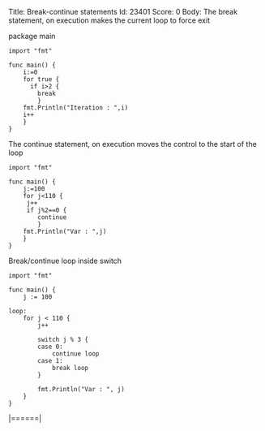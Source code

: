 Title: Break-continue statements
Id: 23401
Score: 0
Body:
The break statement, on execution makes the current loop to force exit    

package main
    
    import "fmt"
    
    func main() {
        i:=0
        for true {
          if i>2 {
            break
            }
        fmt.Println("Iteration : ",i)
        i++
        }
    }

The continue statement, on execution moves the control to the start of the loop
    
    import "fmt"
    
    func main() {
        j:=100
        for j<110 {
         j++
         if j%2==0 {
            continue
            } 
        fmt.Println("Var : ",j)        
        }
    }

Break/continue loop inside switch

    import "fmt"
    
    func main() {
        j := 100
    
    loop:
        for j < 110 {
            j++
    
            switch j % 3 {
            case 0:
                continue loop
            case 1:
                break loop
            }
    
            fmt.Println("Var : ", j)
        }
    }


|======|

